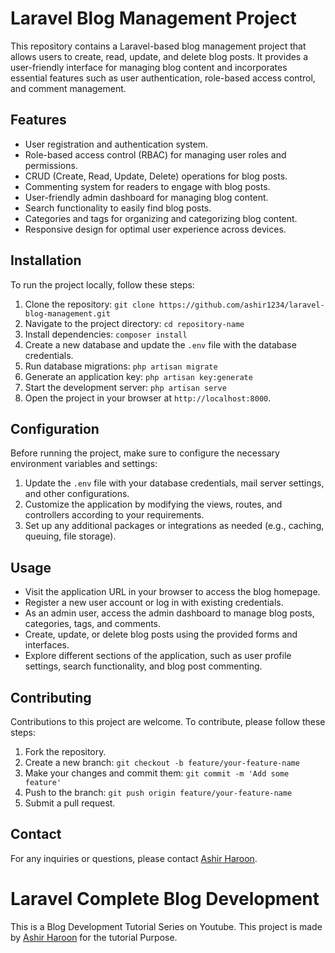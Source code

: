 # Laravel Blog Management Project

This repository contains a Laravel-based blog management project that allows users to create, read, update, and delete blog posts. It provides a user-friendly interface for managing blog content and incorporates essential features such as user authentication, role-based access control, and comment management.

## Features

- User registration and authentication system.
- Role-based access control (RBAC) for managing user roles and permissions.
- CRUD (Create, Read, Update, Delete) operations for blog posts.
- Commenting system for readers to engage with blog posts.
- User-friendly admin dashboard for managing blog content.
- Search functionality to easily find blog posts.
- Categories and tags for organizing and categorizing blog content.
- Responsive design for optimal user experience across devices.

## Installation

To run the project locally, follow these steps:

1. Clone the repository: `git clone https://github.com/ashir1234/laravel-blog-management.git`
2. Navigate to the project directory: `cd repository-name`
3. Install dependencies: `composer install`
4. Create a new database and update the `.env` file with the database credentials.
5. Run database migrations: `php artisan migrate`
6. Generate an application key: `php artisan key:generate`
7. Start the development server: `php artisan serve`
8. Open the project in your browser at `http://localhost:8000`.

## Configuration

Before running the project, make sure to configure the necessary environment variables and settings:

1. Update the `.env` file with your database credentials, mail server settings, and other configurations.
2. Customize the application by modifying the views, routes, and controllers according to your requirements.
3. Set up any additional packages or integrations as needed (e.g., caching, queuing, file storage).

## Usage

- Visit the application URL in your browser to access the blog homepage.
- Register a new user account or log in with existing credentials.
- As an admin user, access the admin dashboard to manage blog posts, categories, tags, and comments.
- Create, update, or delete blog posts using the provided forms and interfaces.
- Explore different sections of the application, such as user profile settings, search functionality, and blog post commenting.

## Contributing

Contributions to this project are welcome. To contribute, please follow these steps:

1. Fork the repository.
2. Create a new branch: `git checkout -b feature/your-feature-name`
3. Make your changes and commit them: `git commit -m 'Add some feature'`
4. Push to the branch: `git push origin feature/your-feature-name`
5. Submit a pull request.

## Contact

For any inquiries or questions, please contact [Ashir Haroon](mailto:ashirharoon15@gmail.com).



# Laravel Complete Blog Development
This is a Blog Development Tutorial Series on Youtube. This project is made by <a href="javascript:void()" target="_blank">Ashir Haroon</a> for the tutorial Purpose.


